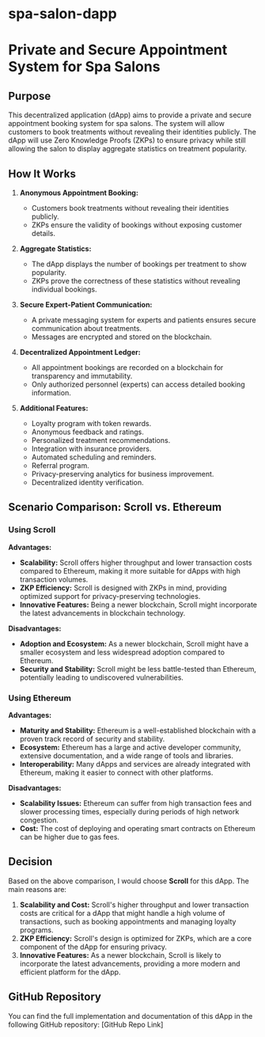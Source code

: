 # spa-salon-dapp
# Private and Secure Appointment System for Spa Salons

## Purpose

This decentralized application (dApp) aims to provide a private and secure appointment booking system for spa salons. The system will allow customers to book treatments without revealing their identities publicly. The dApp will use Zero Knowledge Proofs (ZKPs) to ensure privacy while still allowing the salon to display aggregate statistics on treatment popularity.

## How It Works

1. **Anonymous Appointment Booking:**
   - Customers book treatments without revealing their identities publicly.
   - ZKPs ensure the validity of bookings without exposing customer details.

2. **Aggregate Statistics:**
   - The dApp displays the number of bookings per treatment to show popularity.
   - ZKPs prove the correctness of these statistics without revealing individual bookings.

3. **Secure Expert-Patient Communication:**
   - A private messaging system for experts and patients ensures secure communication about treatments.
   - Messages are encrypted and stored on the blockchain.

4. **Decentralized Appointment Ledger:**
   - All appointment bookings are recorded on a blockchain for transparency and immutability.
   - Only authorized personnel (experts) can access detailed booking information.

5. **Additional Features:**
   - Loyalty program with token rewards.
   - Anonymous feedback and ratings.
   - Personalized treatment recommendations.
   - Integration with insurance providers.
   - Automated scheduling and reminders.
   - Referral program.
   - Privacy-preserving analytics for business improvement.
   - Decentralized identity verification.

## Scenario Comparison: Scroll vs. Ethereum

### Using Scroll

**Advantages:**
- **Scalability:** Scroll offers higher throughput and lower transaction costs compared to Ethereum, making it more suitable for dApps with high transaction volumes.
- **ZKP Efficiency:** Scroll is designed with ZKPs in mind, providing optimized support for privacy-preserving technologies.
- **Innovative Features:** Being a newer blockchain, Scroll might incorporate the latest advancements in blockchain technology.

**Disadvantages:**
- **Adoption and Ecosystem:** As a newer blockchain, Scroll might have a smaller ecosystem and less widespread adoption compared to Ethereum.
- **Security and Stability:** Scroll might be less battle-tested than Ethereum, potentially leading to undiscovered vulnerabilities.

### Using Ethereum

**Advantages:**
- **Maturity and Stability:** Ethereum is a well-established blockchain with a proven track record of security and stability.
- **Ecosystem:** Ethereum has a large and active developer community, extensive documentation, and a wide range of tools and libraries.
- **Interoperability:** Many dApps and services are already integrated with Ethereum, making it easier to connect with other platforms.

**Disadvantages:**
- **Scalability Issues:** Ethereum can suffer from high transaction fees and slower processing times, especially during periods of high network congestion.
- **Cost:** The cost of deploying and operating smart contracts on Ethereum can be higher due to gas fees.

## Decision

Based on the above comparison, I would choose **Scroll** for this dApp. The main reasons are:

1. **Scalability and Cost:** Scroll's higher throughput and lower transaction costs are critical for a dApp that might handle a high volume of transactions, such as booking appointments and managing loyalty programs.
2. **ZKP Efficiency:** Scroll's design is optimized for ZKPs, which are a core component of the dApp for ensuring privacy.
3. **Innovative Features:** As a newer blockchain, Scroll is likely to incorporate the latest advancements, providing a more modern and efficient platform for the dApp.

## GitHub Repository

You can find the full implementation and documentation of this dApp in the following GitHub repository: [GitHub Repo Link]

